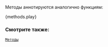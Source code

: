 Методы аннотируются аналогично функциям:

{methods.play}

### Смотрите также:

[`Методы`][methods]


[methods]: ../../fn/methods.html
